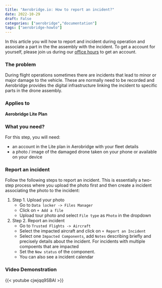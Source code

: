 ```yaml
---
title: "Aerobridge.io: How to report an incident?"
date: 2022-10-29
draft: False
categories: ["aerobridge","documentation"]
tags: ["aerobridge-howto"]
---
```


In this article you will how to report and incident during operation and associate a part in the the assembly with the incident. To get a account for yourself, please join us during our [office hours](https://outlook.office365.com/owa/calendar/AerobridgePro@openskies.sh/bookings/) to get an account.
<!--more-->
### The problem 
During flight operations sometimes there are incidents that lead to minor or major damage to the vehicle. These are normally need to be recorded and Aerobridge provides the digital infrastructure linking the incident to specific parts in the drone assembly. 
### Applies to 
**Aerobridge Lite Plan**

### What you need? 
For this step, you will need:
- an account in the Lite plan in Aerobridge with your fleet details
- a photo / image of the damaged drone taken on your phone or available on your device

### Report an incident
Follow the following steps to report an incident. This is essentially a two-step process where you upload the photo first and then create a incident associating the photo to the incident: 

1. Step 1. Upload your photo
    - Go to ```Data locker -> Files Manager```
    - Click on ```+ Add a file```
    - Upload tour photo and select ```File type``` as ```Photo``` in the dropdown
2. Step 2. Report an incident
    - Go to ```Trusted Flights -> Aircraft```
    - Select the impacted aircraft and click on ```+ Report an Incident```
    - Select one ```Impacted Components```, add ```Notes``` describing briefly and precisely details about the incident. For incidents with multiple compoents that are impacted 
    - Set the ```New status``` of the component. 
    - You can also see a incident calendar

### Video Demonstration
{{< youtube cjwjqq9SBAI >}}

